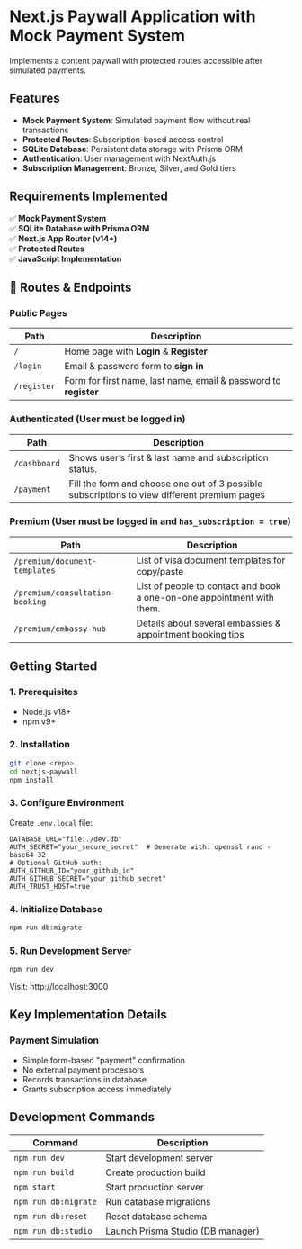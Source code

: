 # Next.js Paywall Application with Mock Payment System

Implements a content paywall with protected routes accessible after simulated payments.

## Features

- **Mock Payment System**: Simulated payment flow without real transactions
- **Protected Routes**: Subscription-based access control
- **SQLite Database**: Persistent data storage with Prisma ORM
- **Authentication**: User management with NextAuth.js
- **Subscription Management**: Bronze, Silver, and Gold tiers

## Requirements Implemented

✅ **Mock Payment System**  
✅ **SQLite Database with Prisma ORM**  
✅ **Next.js App Router (v14+)**  
✅ **Protected Routes**  
✅ **JavaScript Implementation**

## 🔄 Routes & Endpoints

### Public Pages

| Path        | Description                                                      |
| ----------- | ---------------------------------------------------------------- |
| `/`         | Home page with **Login** & **Register**                          |
| `/login`    | Email & password form to **sign in**                             |
| `/register` | Form for first name, last name, email & password to **register** |

### Authenticated (User must be logged in)

| Path         | Description                                                                                  |
| ------------ | -------------------------------------------------------------------------------------------- |
| `/dashboard` | Shows user’s first & last name and subscription status.                                      |
| `/payment`   | Fill the form and choose one out of 3 possible subscriptions to view different premium pages |

### Premium (User must be logged in **and** `has_subscription = true`)

| Path                            | Description                                                            |
| ------------------------------- | ---------------------------------------------------------------------- |
| `/premium/document-templates`   | List of visa document templates for copy/paste                         |
| `/premium/consultation-booking` | List of people to contact and book a one-on-one appointment with them. |
| `/premium/embassy-hub`          | Details about several embassies & appointment booking tips             |

## Getting Started

### 1. Prerequisites

- Node.js v18+
- npm v9+

### 2. Installation

```bash
git clone <repo>
cd nextjs-paywall
npm install
```

### 3. Configure Environment

Create `.env.local` file:

```env
DATABASE_URL="file:./dev.db"
AUTH_SECRET="your_secure_secret"  # Generate with: openssl rand -base64 32
# Optional GitHub auth:
AUTH_GITHUB_ID="your_github_id"
AUTH_GITHUB_SECRET="your_github_secret"
AUTH_TRUST_HOST=true
```

### 4. Initialize Database

```bash
npm run db:migrate
```

### 5. Run Development Server

```bash
npm run dev
```

Visit: http://localhost:3000

## Key Implementation Details

### Payment Simulation

- Simple form-based "payment" confirmation
- No external payment processors
- Records transactions in database
- Grants subscription access immediately

## Development Commands

| Command              | Description                       |
| -------------------- | --------------------------------- |
| `npm run dev`        | Start development server          |
| `npm run build`      | Create production build           |
| `npm start`          | Start production server           |
| `npm run db:migrate` | Run database migrations           |
| `npm run db:reset`   | Reset database schema             |
| `npm run db:studio`  | Launch Prisma Studio (DB manager) |
